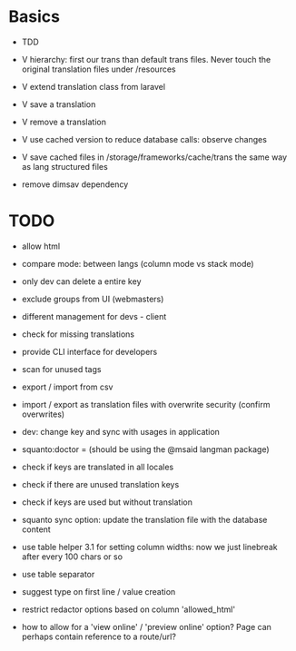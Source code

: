 # Basics
- TDD
- V hierarchy: first our trans than default trans files. Never touch the original translation files under /resources
- V extend translation class from laravel
- V save a translation
- V remove a translation
- V use cached version to reduce database calls: observe changes
- V save cached files in /storage/frameworks/cache/trans the same way as lang structured files

- remove dimsav dependency

# TODO
- allow html
- compare mode:  between langs (column mode vs stack mode)
- only dev can delete a entire key
- exclude groups from UI (webmasters)
- different management for devs - client
- check for missing translations
- provide CLI interface for developers
- scan for unused tags
- export / import from csv
- import / export as translation files with overwrite security (confirm overwrites)
- dev: change key and sync with usages in application

- squanto:doctor = (should be using the @msaid langman package)
 - check if keys are translated in all locales
 - check if there are unused translation keys
 - check if keys are used but without translation
- squanto sync option: update the translation file with the database content
- use table helper 3.1 for setting column widths: now we just linebreak after every 100 chars or so
- use table separator
- suggest type on first line / value creation
- restrict redactor options based on column 'allowed_html'
- how to allow for a 'view online' / 'preview online' option? Page can perhaps contain reference to a route/url?
